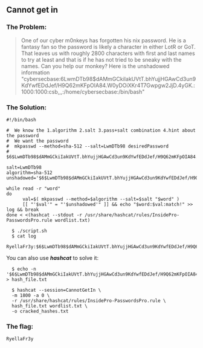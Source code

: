 ## Cannot get in

### The Problem:

> One of our cyber m0nkeys has forgotten his nix password. 
> He is a fantasy fan so the password is likely a character in either LotR or GoT. 
> That leaves us with roughly 2800 characters with first and last names to try at least and that is if he has not tried to be sneaky with the names. 
> Can you help our monkey? Here is the unshadowed information 
> "cybersecbase:$6$LwmDTb98$dAMmGCkiIakUVtT.bhYujjHGAwCd3un9KdYwfEDdJef/H9Q62mKFpOIA84.W0yDOiXKr4T7Gwpgw2JjD.4yGK.:1000:1000:csb,,,:/home/cybersecbase:/bin/bash"

### The Solution:

  ```shell
#!/bin/bash

#  We know the 1.algorithm 2.salt 3.pass+salt combination 4.hint about the password
#  We want the password
#  mkpasswd --method=sha-512 --salt=LwmDTb98 desiredPassword
#  $6$LwmDTb98$dAMmGCkiIakUVtT.bhYujjHGAwCd3un9KdYwfEDdJef/H9Q62mKFpOIA84.W0yDOiXKr4T7Gwpgw2JjD.4yGK.

salt=LwmDTb98
algorithm=sha-512
unshadowed='$6$LwmDTb98$dAMmGCkiIakUVtT.bhYujjHGAwCd3un9KdYwfEDdJef/H9Q62mKFpOIA84.W0yDOiXKr4T7Gwpgw2JjD.4yGK.'

while read -r "word"
do
        val=$( mkpasswd --method=$algorithm --salt=$salt "$word" )
        [[ "'$val'" = "'$unshadowed'" ]] && echo "$word:$val:match!" >> log && break
done < <(hashcat --stdout -r /usr/share/hashcat/rules/InsidePro-PasswordsPro.rule wordlist.txt)

  ```


  ```shell
	$ ./script.sh
	$ cat log 
	RyellaFr3y:$6$LwmDTb98$dAMmGCkiIakUVtT.bhYujjHGAwCd3un9KdYwfEDdJef/H9Q62mKFpOIA84.W0yDOiXKr4T7Gwpgw2JjD.4yGK.:match!
  ```


  You can also use _**hashcat**_ to solve it:

  ```shell
	$ echo -n '$6$LwmDTb98$dAMmGCkiIakUVtT.bhYujjHGAwCd3un9KdYwfEDdJef/H9Q62mKFpOIA84.W0yDOiXKr4T7Gwpgw2JjD.4yGK.' > hash_file.txt

	$ hashcat --session=CannotGetIn \
	-m 1800 -a 0 \
	-r /usr/share/hashcat/rules/InsidePro-PasswordsPro.rule \
	hash_file.txt wordlist.txt \
	-o cracked_hashes.txt	
  ```

### The flag:
`RyellaFr3y`

